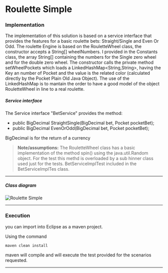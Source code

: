 # Roulette Simple

###  Implementation
The implementation of this solution is based on a service interface that provides the features for a basic roulette bets: Straight/Single and Even Or Odd. 
The roulette Engine is based on the RouletteWheel class, the constructor accepts a String[] wheelNumbers. I provided in the Constants class, the array String[] containing the numbers for the Single zero wheel and for the double zero wheel. The constructor calls the private method setWheelPockets which loads a LinkedHashMap<String,String>, having the Key an number of Pocket and the value is the related color (calculated directly by the Pocket Plain Old Java Object). The use of the LinkedHashMap is to mantain the order to have a good model of the object RouletteWheel in line to a real roulette. 

##### Service interface
The Service interface "BetService" provides the method:
 - 	public BigDecimal StraightSingle(BigDecimal bet, Pocket pocketBet);
 -	public BigDecimal EvenOrOdd(BigDecimal bet, Pocket pocketBet);

   BigDecimal is for the return of a currency
 
> **Note/assumptions:**  The RouletteWheel class has a basic implementation of the method spin() using the java.util.Random object. For the test this methd is overloaded by a sub hinner class used just for the tests. BetServiceImplTest included in the BetServiceImplTes class.    

----------

##### Class diagram
![Roulette Simple](/RouletteSimple/doc/class-diagram.jpg)

----------

###  Execution
you can import into Eclipse as a maven project. 

Using the command
```
maven clean install
```
maven will compile and will execute the test provided for the scenarios requested.

----------

